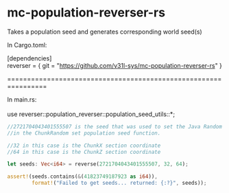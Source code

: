 # mc-population-reverser-rs
Takes a population seed and generates corresponding world seed(s)

In Cargo.toml:

[dependencies]<br>
reverser = { git = "https://github.com/v31l-sys/mc-population-reverser-rs" }

================================================================

In main.rs:<br><br>
use reverser::population_reverser::population_seed_utils::*;

```rust
//2721704043401555507 is the seed that was used to set the Java Random seed state
//in the ChunkRandom set population seed function.

//32 in this case is the ChunkX section coordinate
//64 in this case is the ChunkZ section coordinate

let seeds: Vec<i64> = reverse(2721704043401555507, 32, 64);

assert!(seeds.contains(&(41823749187923 as i64)),
        format!("Failed to get seeds... returned: {:?}", seeds));
```
